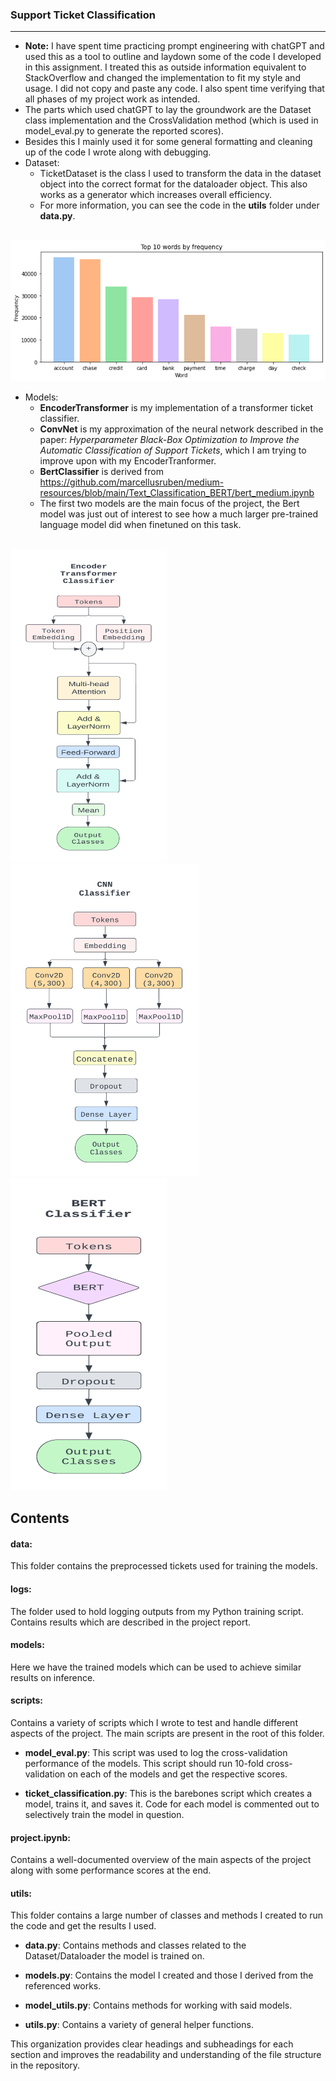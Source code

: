 ### Support Ticket Classification
***
* **Note:** I have spent time practicing prompt engineering with chatGPT and used this as a tool to outline and laydown some of the code I developed in this assignment. I treated this as outside information equivalent to StackOverflow and changed the implementation to fit my style and usage. I did not copy and paste any code. I also spent time verifying that all phases of my project work as intended.
* The parts which used chatGPT to lay the groundwork are the Dataset class implementation and the CrossValidation method (which is used in model_eval.py to generate the reported scores).
* Besides this I mainly used it for some general formatting and cleaning up of the code I wrote along with debugging.
* Dataset:
  * TicketDataset is the class I used to transform the data in the dataset object into the correct format for the dataloader object. This also works as a generator which increases overall efficiency.
  * For more information, you can see the code in the **utils** folder under **data.py**.
<br>

<img src="./top-words.png" alt="Alt text" title="Optional title">

* Models:
    * **EncoderTransformer** is my implementation of a transformer ticket classifier.
   * **ConvNet** is my approximation of the neural network described in the paper: *Hyperparameter Black-Box Optimization to Improve the Automatic Classification of Support Tickets*, which I am trying to improve upon with my EncoderTranformer. 
   * **BertClassifier** is derived from https://github.com/marcellusruben/medium-resources/blob/main/Text_Classification_BERT/bert_medium.ipynb
   * The first two models are the main focus of the project, the Bert model was just out of interest to see how a much larger pre-trained language model did when finetuned on this task.
<br>

<div>
 <img src="./models/imgs/model-3.png" alt="Alt text" title="Optional title" width="250" height="500">
 <img src="./models/imgs/model-1.png" alt="Alt text" title="Optional title" width="300" height="500">
 <img src="./models/imgs/model-2.png" alt="Alt text" title="Optional title" width="250" height="500">
</div>


## Contents

#### data:
This folder contains the preprocessed tickets used for training the models.

#### logs:
The folder used to hold logging outputs from my Python training script. Contains results which are described in the project report.

#### models:
Here we have the trained models which can be used to achieve similar results on inference.

#### scripts:
Contains a variety of scripts which I wrote to test and handle different aspects of the project. The main scripts are present in the root of this folder.

- **model_eval.py**:
  This script was used to log the cross-validation performance of the models. This script should run 10-fold cross-validation on each of the models and get the respective scores.

- **ticket_classification.py**:
  This is the barebones script which creates a model, trains it, and saves it. Code for each model is commented out to selectively train the model in question.

#### project.ipynb:
Contains a well-documented overview of the main aspects of the project along with some performance scores at the end.

#### utils:
This folder contains a large number of classes and methods I created to run the code and get the results I used.

- **data.py**:
  Contains methods and classes related to the Dataset/Dataloader the model is trained on.

- **models.py**:
  Contains the model I created and those I derived from the referenced works.

- **model_utils.py**:
  Contains methods for working with said models.

- **utils.py**:
  Contains a variety of general helper functions.

This organization provides clear headings and subheadings for each section and improves the readability and understanding of the file structure in the repository.
